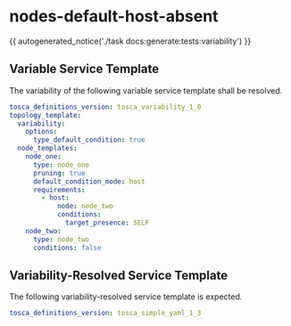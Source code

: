 # nodes-default-host-absent

{{ autogenerated_notice('./task docs:generate:tests:variability') }}


## Variable Service Template

The variability of the following variable service template shall be resolved.

```yaml linenums="1"
tosca_definitions_version: tosca_variability_1_0
topology_template:
  variability:
    options:
      type_default_condition: true
  node_templates:
    node_one:
      type: node_one
      pruning: true
      default_condition_mode: host
      requirements:
        - host:
            node: node_two
            conditions:
              target_presence: SELF
    node_two:
      type: node_two
      conditions: false
```




## Variability-Resolved Service Template

The following variability-resolved service template is expected.

```yaml linenums="1"
tosca_definitions_version: tosca_simple_yaml_1_3
```

